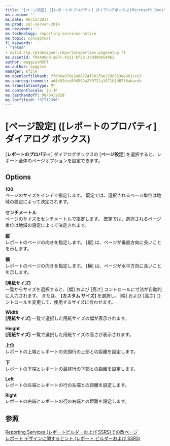 ```yaml
---
title: '[ページ設定] ([レポートのプロパティ] ダイアログボックス)Microsoft Docs'
ms.custom: ''
ms.date: 06/13/2017
ms.prod: sql-server-2014
ms.reviewer: ''
ms.technology: reporting-services-native
ms.topic: conceptual
f1_keywords:
- "10500"
- sql12.rtp.rptdesigner.reportproperties.pagesetup.f1
ms.assetid: f9d406dd-a87c-4321-bf23-339d90654062
author: maggiesMSFT
ms.author: maggies
manager: kfile
ms.openlocfilehash: ffd06e978e2e88724f201f9e1298563ae881cc83
ms.sourcegitcommit: ad4d92dce894592a259721a1571b1d8736abacdb
ms.translationtype: MT
ms.contentlocale: ja-JP
ms.lasthandoff: 08/04/2020
ms.locfileid: "87717396"
---
```

# <a name="report-properties-dialog-box-page-setup"></a>[ページ設定] ([レポートのプロパティ] ダイアログ ボックス)
  [**レポートのプロパティ**] ダイアログボックスの [**ページ設定**] を選択すると、レポート全体のページオプションを設定できます。  
  
## <a name="options"></a>Options  
 **100**  
 ページのサイズをインチで指定します。 既定では、選択されるページ単位は地域の設定によって決定されます。  
  
 **センチメートル**  
 ページのサイズをセンチメートルで指定します。 既定では、選択されるページ単位は地域の設定によって決定されます。  
  
 **縦**  
 レポートのページの向きを指定します。 [縦] は、ページが垂直方向に長いことを示します。  
  
 **横**  
 レポートのページの向きを指定します。 [横] は、ページが水平方向に長いことを示します。  
  
 **[用紙サイズ]**  
 一覧からサイズを選択すると、[幅] および [高さ] コントロールに寸法が自動的に入力されます。 または、 **[カスタム サイズ]** を選択し、[幅] および [高さ] コントロールを変更して、使用するサイズに合わせます。  
  
 **Width**  
 **[用紙サイズ]** 一覧で選択した用紙サイズの幅が表示されます。  
  
 **Height**  
 **[用紙サイズ]** 一覧で選択した用紙サイズの高さが表示されます。  
  
 **上位**  
 レポートの上端とレポートの先頭行の上部との距離を設定します。  
  
 **下**  
 レポートの下端とレポートの最終行の下部との距離を設定します。  
  
 **Left**  
 レポートの左端とレポートの行の左端との距離を設定します。  
  
 **Right**  
 レポートの右端とレポートの行の右端との距離を設定します。  
  
## <a name="see-also"></a>参照  
 [Reporting Services &#40;レポートビルダーおよび SSRS&#41;での改ページ](report-design/pagination-in-reporting-services-report-builder-and-ssrs.md)   
 [レポート デザインに関するヒント &#40;レポート ビルダーおよび SSRS&#41;](report-design/report-design-tips-report-builder-and-ssrs.md)  
  
  
